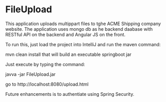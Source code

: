 # FileUpload

This application uploads multippart files to tghe ACME Shipping company website. 
The application uses mongo db as he backend daabase with RESTful API on the backend and Angular JS on the front.

To run this, just load the project into IntelliJ and run the maven command:

mvn clean install 
that will build an executable springboot jar

Just execute by typing the command:

javva -jar FileUpload.jar

go to http://localhost:8080/upload.html

Future enhancements is to authentiate using Spring Security.
